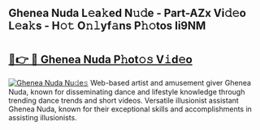 ## Ghenea Nuda L𝚎a𝚔ed N𝚞𝚍e - Part-AZx Vi𝚍𝚎o L𝚎a𝚔s - H𝚘𝚝 O𝚗𝚕yf𝚊ns P𝚑𝚘tos Ii9NM

# <h2><a href="http://kfcqh6e.oniu.top/?m=Ghenea+Nuda">🔗👉 🔴 Ghenea Nuda P𝚑ot𝚘𝚜 V𝚒d𝚎o</a></h2>

[![Ghenea Nuda Nu𝚍e𝚜](https://i.imgur.com/0qMVB7G.gif)](http://kfcqh6e.oniu.top/?m=Ghenea+Nuda)
Web-based artist and amusement giver Ghenea Nuda, known for disseminating dance and lifestyle knowledge through trending dance trends and short videos. Versatile illusionist assistant Ghenea Nuda, known for their exceptional skills and accomplishments in assisting illusionists.  
